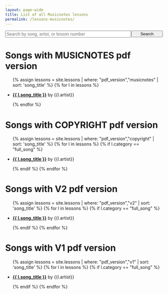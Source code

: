 ```yaml
---
layout: page-wide
title: List of all Musicnotes lessons
permalink: /lessons-musicnotes/
---
```


<div style="text-align: center;">
  <form action="/search/" method="get" style="width: 100%; max-width: 720px; position: relative; text-align: left; margin: 0 auto;">
    <div style="position: relative; display: table; width: 100%;">
      <input style="font-size: 14px;  float: left; width: 80%;" type="text" id="search-box" name="query" placeholder="Search by song, artist, or lesson number">
      <input type="submit" value="Search" id="search-button" style="float: left; width: 20%; max-width: 120px;">
    </div>
  </form>
</div>

<h1>Songs with MUSICNOTES pdf version</h1>

<ul>
  {% assign lessons = site.lessons | where: "pdf_version","musicnotes" | sort: 'song_title' %}
  {% for l in lessons %}
    <li>
      <p><a href="https://playsongnotes.com/lessons/{{ l.slug }}"><strong>{{ l.song_title }}</strong></a> by {{l.artist}}</p>
    </li>
  {% endfor %}
</ul>

<h1>Songs with COPYRIGHT pdf version</h1>

<ul>
  {% assign lessons = site.lessons | where: "pdf_version","copyright" | sort: 'song_title' %}
  {% for l in lessons %}
    {% if l.category == "full_song" %}
      <li>
        <p><a href="https://playsongnotes.com/{{ l.url }}"><strong>{{ l.song_title }}</strong></a> by {{l.artist}}</p>
      </li>
    {% endif %}
  {% endfor %}
</ul>

<h1>Songs with V2 pdf version</h1>

<ul>
  {% assign lessons = site.lessons | where: "pdf_version","v2" | sort: 'song_title' %}
  {% for l in lessons %}
    {% if l.category == "full_song" %}
      <li>
        <p><a href="https://playsongnotes.com/{{ l.url }}"><strong>{{ l.song_title }}</strong></a> by {{l.artist}}</p>
      </li>
    {% endif %}
  {% endfor %}
</ul>

<h1>Songs with V1 pdf version</h1>

<ul>
  {% assign lessons = site.lessons | where: "pdf_version","v1" | sort: 'song_title' %}
  {% for l in lessons %}
    {% if l.category == "full_song" %}
      <li>
        <p><a href="https://playsongnotes.com/{{ l.url }}"><strong>{{ l.song_title }}</strong></a> by {{l.artist}}</p>
      </li>
    {% endif %}
  {% endfor %}
</ul>
